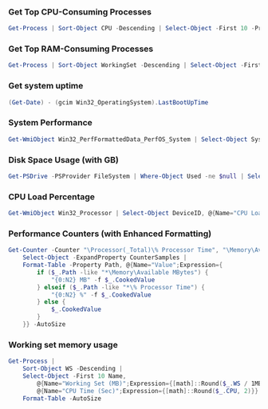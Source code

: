 ### Get Top CPU-Consuming Processes  
```powershell
Get-Process | Sort-Object CPU -Descending | Select-Object -First 10 -Property Id, ProcessName, CPU
```

### Get Top RAM-Consuming Processes
```powershell
Get-Process | Sort-Object WorkingSet -Descending | Select-Object -First 10 -Property Id, ProcessName, WorkingSet
```

### Get system uptime  
```powershell
(Get-Date) - (gcim Win32_OperatingSystem).LastBootUpTime
```

### System Performance
```powershell
Get-WmiObject Win32_PerfFormattedData_PerfOS_System | Select-Object SystemUpTime, Processes, Threads, ProcessorQueueLength | Format-Table -Property *,@{Name="Uptime (Hours)";Expression={$_.SystemUpTime / 3600 -as [int]}} -AutoSize
```

### Disk Space Usage (with GB)
```powershell
Get-PSDrive -PSProvider FileSystem | Where-Object Used -ne $null | Select-Object Name, @{Name="Used (GB)";Expression={[math]::Round($_.Used / 1GB, 2)}}, @{Name="Free (GB)";Expression={[math]::Round($_.Free / 1GB, 2)}} | Format-Table -AutoSize
```

### CPU Load Percentage
```powershell
Get-WmiObject Win32_Processor | Select-Object DeviceID, @{Name="CPU Load (%)";Expression={$_.LoadPercentage}} | Format-Table -AutoSize
```

### Performance Counters (with Enhanced Formatting)
```powershell
Get-Counter -Counter "\Processor(_Total)\% Processor Time", "\Memory\Available MBytes", "\System\Context Switches/sec" | 
    Select-Object -ExpandProperty CounterSamples | 
    Format-Table -Property Path, @{Name="Value";Expression={
        if ($_.Path -like "*\Memory\Available MBytes") {
            "{0:N2} MB" -f $_.CookedValue
        } elseif ($_.Path -like "*\% Processor Time") {
            "{0:N2} %" -f $_.CookedValue
        } else {
            $_.CookedValue
        }
    }} -AutoSize
```

### Working set memory usage  
```powershell
Get-Process | 
    Sort-Object WS -Descending | 
    Select-Object -First 10 Name, 
        @{Name="Working Set (MB)";Expression={[math]::Round($_.WS / 1MB, 2)}}, 
        @{Name="CPU Time (Sec)";Expression={[math]::Round($_.CPU, 2)}} | 
    Format-Table -AutoSize
```  